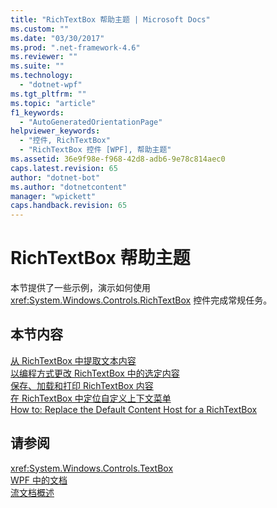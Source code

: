 ```yaml
---
title: "RichTextBox 帮助主题 | Microsoft Docs"
ms.custom: ""
ms.date: "03/30/2017"
ms.prod: ".net-framework-4.6"
ms.reviewer: ""
ms.suite: ""
ms.technology: 
  - "dotnet-wpf"
ms.tgt_pltfrm: ""
ms.topic: "article"
f1_keywords: 
  - "AutoGeneratedOrientationPage"
helpviewer_keywords: 
  - "控件, RichTextBox"
  - "RichTextBox 控件 [WPF], 帮助主题"
ms.assetid: 36e9f98e-f968-42d8-adb6-9e78c814aec0
caps.latest.revision: 65
author: "dotnet-bot"
ms.author: "dotnetcontent"
manager: "wpickett"
caps.handback.revision: 65
---
```

# RichTextBox 帮助主题
本节提供了一些示例，演示如何使用 <xref:System.Windows.Controls.RichTextBox> 控件完成常规任务。  
  
## 本节内容  
 [从 RichTextBox 中提取文本内容](../../../../docs/framework/wpf/controls/how-to-extract-the-text-content-from-a-richtextbox.md)  
 [以编程方式更改 RichTextBox 中的选定内容](../../../../docs/framework/wpf/controls/change-selection-in-a-richtextbox-programmatically.md)  
 [保存、加载和打印 RichTextBox 内容](../../../../docs/framework/wpf/controls/how-to-save-load-and-print-richtextbox-content.md)  
 [在 RichTextBox 中定位自定义上下文菜单](../../../../docs/framework/wpf/controls/how-to-position-a-custom-context-menu-in-a-richtextbox.md)  
 [How to: Replace the Default Content Host for a RichTextBox](http://msdn.microsoft.com/zh-cn/dec1b2ce-9ca5-4bb2-bf54-f8a80a3c8beb)  
  
## 请参阅  
 <xref:System.Windows.Controls.TextBox>   
 [WPF 中的文档](../../../../docs/framework/wpf/advanced/documents-in-wpf.md)   
 [流文档概述](../../../../docs/framework/wpf/advanced/flow-document-overview.md)